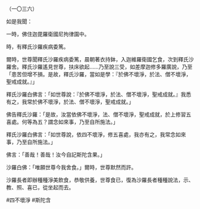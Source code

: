 （一〇三六）

如是我聞：

一時，佛住迦毘羅衛國尼拘律園中。

時，有釋氏沙羅疾病委篤。

爾時，世尊聞釋氏沙羅疾病委篤，晨朝著衣持鉢，入迦維羅衛國乞食，次到釋氏沙羅舍。釋氏沙羅遙見世尊，扶床欲起……乃至說三受，如差摩迦修多羅廣說，乃至「患苦但增不損。是故，釋氏沙羅，當如是學：『於佛不壞淨，於法、僧不壞淨，聖戒成就。』」

釋氏沙羅白佛言：「如世尊說：『於佛不壞淨，於法、僧不壞淨，聖戒成就。』我悉有之，我常於佛不壞淨，於法、僧不壞淨，聖戒成就。」

佛告釋氏沙羅：「是故，汝當依佛不壞淨，法、僧不壞淨，聖戒成就，於上修習五喜處。何等為五？謂念如來事，乃至自所施法。」

釋氏沙羅白佛言：「如世尊說，依四不壞淨，修五喜處，我亦有之，我常念如來事，乃至自所施法。」

佛言：「善哉！善哉！汝今自記斯陀含果。」

沙羅白佛：「唯願世尊今我舍食。」爾時，世尊默然而許。

沙羅長者即辦種種淨美飲食，恭敬供養，世尊食已，復為沙羅長者種種說法，示、教、照、喜已，從坐起而去。




#四不壞淨
#斯陀含
